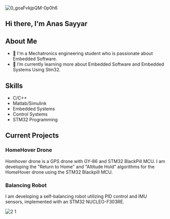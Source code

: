 ![0_goaFvkjpQM-0p0h6](https://github.com/user-attachments/assets/72d09585-e385-4275-beb8-30aa12abdabb)

## Hi there, I'm Anas Sayyar 


## About Me

- 🔭 I'm a Mechatronics engineering student who is passionate about Embedded Software.
- 🌱 I’m currently learning more about Embedded Software and Embedded Systems Using Stm32.



## Skills
- C/C++
- Matlab/Simulink
- Embedded Systems
- Control Systems
- STM32 Programming



## Current Projects

### HomeHover Drone
Homhover drone is a GPS drone with GY-86 and STM32 BlackPill MCU. I am developing the "Return to Home" and "Altitude Hold" algorithms for the HomeHover drone using the STM32 Blackpill MCU.

### Balancing Robot
I am developing a self-balancing robot utilizing PID control and IMU sensors, implemented with an STM32 NUCLEO-F303RE.

![2 1](https://github.com/user-attachments/assets/9057f0ac-6722-454b-8875-ed0c6b30cd2d)




